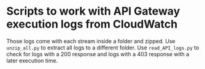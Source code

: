 # Scripts to work with API Gateway execution logs from CloudWatch

Those logs come with each stream inside a folder and zipped. 
Use `unzip_all.py` to extract all logs to a different folder.
Use `read_API_logs.py` to check for logs with a 200 response and logs with a 403 response with a later execution time.
